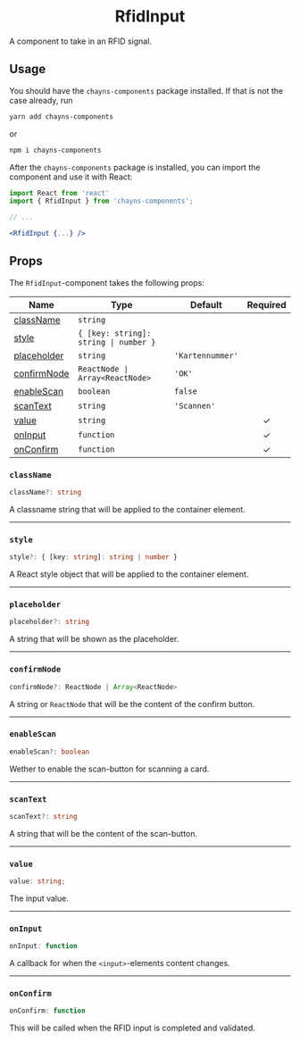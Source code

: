 <div align="center"><h1>RfidInput</h1></div>

A component to take in an RFID signal.

## Usage

You should have the `chayns-components` package installed. If that is not the
case already, run

```bash
yarn add chayns-components
```

or

```bash
npm i chayns-components
```

After the `chayns-components` package is installed, you can import the component
and use it with React:

```jsx
import React from 'react'
import { RfidInput } from 'chayns-components';

// ...

<RfidInput {...} />
```

## Props

The `RfidInput`-component takes the following props:

| Name                        | Type                                  | Default          | Required |
| --------------------------- | ------------------------------------- | ---------------- | :------: |
| [className](#classname)     | `string`                              |                  |          |
| [style](#style)             | `{ [key: string]: string \| number }` |                  |          |
| [placeholder](#placeholder) | `string`                              | `'Kartennummer'` |          |
| [confirmNode](#confirmnode) | `ReactNode \| Array<ReactNode>`       | `'OK'`           |          |
| [enableScan](#enablescan)   | `boolean`                             | `false`          |          |
| [scanText](#scantext)       | `string`                              | `'Scannen'`      |          |
| [value](#value)             | `string`                              |                  |    ✓     |
| [onInput](#oninput)         | `function`                            |                  |    ✓     |
| [onConfirm](#onconfirm)     | `function`                            |                  |    ✓     |

### `className`

```ts
className?: string
```

A classname string that will be applied to the container element.

---

### `style`

```ts
style?: { [key: string]: string | number }
```

A React style object that will be applied to the container element.

---

### `placeholder`

```ts
placeholder?: string
```

A string that will be shown as the placeholder.

---

### `confirmNode`

```ts
confirmNode?: ReactNode | Array<ReactNode>
```

A string or `ReactNode` that will be the content of the confirm button.

---

### `enableScan`

```ts
enableScan?: boolean
```

Wether to enable the scan-button for scanning a card.

---

### `scanText`

```ts
scanText?: string
```

A string that will be the content of the scan-button.

---

### `value`

```ts
value: string;
```

The input value.

---

### `onInput`

```ts
onInput: function
```

A callback for when the `<input>`-elements content changes.

---

### `onConfirm`

```ts
onConfirm: function
```

This will be called when the RFID input is completed and validated.
